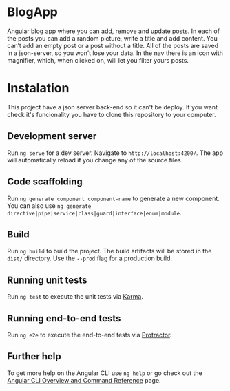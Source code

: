 # BlogApp

Angular blog app where you can add, remove and update posts. In each of the posts you can add a
random picture, write a title and add content. You can’t add an empty post or a post without a title. All of
the posts are saved in a json-server, so you won’t lose your data. In the nav there is an icon with
magnifier, which, when clicked on, will let you filter yours posts.

# Instalation

This project have a json server back-end so it can't be deploy. If you want check it's funcionality you have to clone this repository to your computer. 

## Development server

Run `ng serve` for a dev server. Navigate to `http://localhost:4200/`. The app will automatically reload if you change any of the source files.

## Code scaffolding

Run `ng generate component component-name` to generate a new component. You can also use `ng generate directive|pipe|service|class|guard|interface|enum|module`.

## Build

Run `ng build` to build the project. The build artifacts will be stored in the `dist/` directory. Use the `--prod` flag for a production build.

## Running unit tests

Run `ng test` to execute the unit tests via [Karma](https://karma-runner.github.io).

## Running end-to-end tests

Run `ng e2e` to execute the end-to-end tests via [Protractor](http://www.protractortest.org/).

## Further help

To get more help on the Angular CLI use `ng help` or go check out the [Angular CLI Overview and Command Reference](https://angular.io/cli) page.
